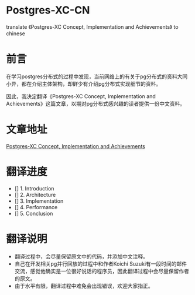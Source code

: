 # Postgres-XC-CN
translate 《Postgres-XC Concept, Implementation and Achievements》 to chinese

# 前言
在学习postgres分布式的过程中发现，当前网络上的有关于pg分布式的资料大同小异，都在介绍主体架构，却鲜少有介绍pg分布式实现细节的资料。

因此，我决定翻译《Postgres-XC Concept, Implementation and Achievements》这篇文章，以期对pg分布式感兴趣的读者提供一份中文资料。

# 文章地址
[Postgres-XC Concept, Implementation and Achievements](https://www.enterprisedb.com/blogs/postgres-xc-concept-implementation-achievements)

# 翻译进度
- [] 1. Introduction
- [] 2. Architecture
- [] 3. Implementation
- [] 4. Performance
- [] 5. Conclusion

# 翻译说明
- 翻译过程中，会尽量保留原文中的代码，并添加中文注释。
- 自己在开发相关pg并行回放的过程中和作者Koichi Suzuki有一段时间的邮件交流，感觉他确实是一位很好说话的程序员，因此翻译过程中会尽量保留作者的原文。
- 由于水平有限，翻译过程中难免会出现错误，欢迎大家指正。
